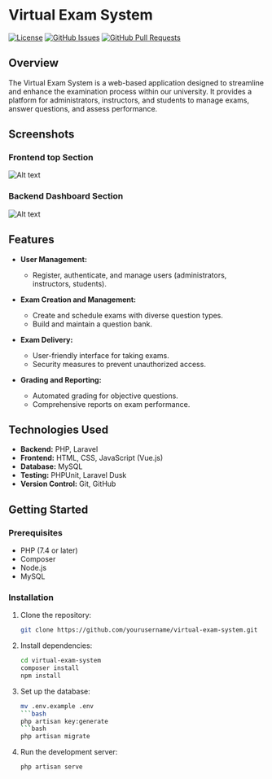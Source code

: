 # Virtual Exam System

[![License](https://img.shields.io/badge/License-MIT-blue.svg)](LICENSE)
[![GitHub Issues](https://img.shields.io/github/issues/yourusername/virtual-exam-system)](https://github.com/yourusername/virtual-exam-system/issues)
[![GitHub Pull Requests](https://img.shields.io/github/issues-pr/yourusername/virtual-exam-system)](https://github.com/yourusername/virtual-exam-system/pulls)

<!-- Add a brief project description and an optional logo -->

## Overview

The Virtual Exam System is a web-based application designed to streamline and enhance the examination process within our university. It provides a platform for administrators, instructors, and students to manage exams, answer questions, and assess performance.

<!-- Add any relevant screenshots, images, or GIFs -->

## Screenshots
### Frontend top Section
![Alt text](https://pbs.twimg.com/media/GD09LokboAAbqJC?format=jpg&name=900x900)

### Backend Dashboard Section
![Alt text](https://pbs.twimg.com/media/GD06xrWaAAAsfUd?format=jpg&name=900x900)

## Features

- **User Management:**
  - Register, authenticate, and manage users (administrators, instructors, students).

- **Exam Creation and Management:**
  - Create and schedule exams with diverse question types.
  - Build and maintain a question bank.

- **Exam Delivery:**
  - User-friendly interface for taking exams.
  - Security measures to prevent unauthorized access.

- **Grading and Reporting:**
  - Automated grading for objective questions.
  - Comprehensive reports on exam performance.

## Technologies Used

- **Backend:** PHP, Laravel
- **Frontend:** HTML, CSS, JavaScript (Vue.js)
- **Database:** MySQL
- **Testing:** PHPUnit, Laravel Dusk
- **Version Control:** Git, GitHub

## Getting Started

### Prerequisites

- PHP (7.4 or later)
- Composer
- Node.js
- MySQL

### Installation

1. Clone the repository:
   ```bash
   git clone https://github.com/yourusername/virtual-exam-system.git

2. Install dependencies:
   ```bash
   cd virtual-exam-system
   composer install
   npm install

3. Set up the database:
   ```bash
   mv .env.example .env
   ```bash
   php artisan key:generate
   ```bash
   php artisan migrate

4. Run the development server:
   ```bash
   php artisan serve
   
